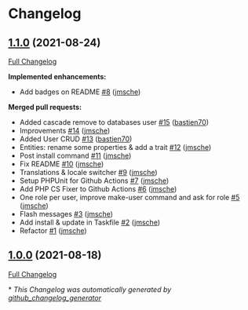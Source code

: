 # Changelog

## [1.1.0](https://github.com/bastien70/dbsaver/tree/1.1.0) (2021-08-24)

[Full Changelog](https://github.com/bastien70/dbsaver/compare/1.0.0...1.1.0)

**Implemented enhancements:**

- Add badges on README [\#8](https://github.com/bastien70/dbsaver/pull/8) ([jmsche](https://github.com/jmsche))

**Merged pull requests:**

- Added cascade remove to databases user [\#15](https://github.com/bastien70/dbsaver/pull/15) ([bastien70](https://github.com/bastien70))
- Improvements [\#14](https://github.com/bastien70/dbsaver/pull/14) ([jmsche](https://github.com/jmsche))
- Added User CRUD [\#13](https://github.com/bastien70/dbsaver/pull/13) ([bastien70](https://github.com/bastien70))
- Entities: rename some properties & add a trait [\#12](https://github.com/bastien70/dbsaver/pull/12) ([jmsche](https://github.com/jmsche))
- Post install command [\#11](https://github.com/bastien70/dbsaver/pull/11) ([jmsche](https://github.com/jmsche))
- Fix README [\#10](https://github.com/bastien70/dbsaver/pull/10) ([jmsche](https://github.com/jmsche))
- Translations & locale switcher [\#9](https://github.com/bastien70/dbsaver/pull/9) ([jmsche](https://github.com/jmsche))
- Setup PHPUnit for Github Actions [\#7](https://github.com/bastien70/dbsaver/pull/7) ([jmsche](https://github.com/jmsche))
- Add PHP CS Fixer to Github Actions [\#6](https://github.com/bastien70/dbsaver/pull/6) ([jmsche](https://github.com/jmsche))
- One role per user, improve make-user command and ask for role [\#5](https://github.com/bastien70/dbsaver/pull/5) ([jmsche](https://github.com/jmsche))
- Flash messages [\#3](https://github.com/bastien70/dbsaver/pull/3) ([jmsche](https://github.com/jmsche))
- Add install & update in Taskfile [\#2](https://github.com/bastien70/dbsaver/pull/2) ([jmsche](https://github.com/jmsche))
- Refactor [\#1](https://github.com/bastien70/dbsaver/pull/1) ([jmsche](https://github.com/jmsche))

## [1.0.0](https://github.com/bastien70/dbsaver/tree/1.0.0) (2021-08-18)

[Full Changelog](https://github.com/bastien70/dbsaver/compare/f41655ea80f7d9e13ac48ea055402c12d78ca3ab...1.0.0)



\* *This Changelog was automatically generated by [github_changelog_generator](https://github.com/github-changelog-generator/github-changelog-generator)*
